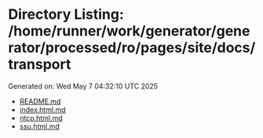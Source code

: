 # Directory Listing: /home/runner/work/generator/generator/processed/ro/pages/site/docs/transport
Generated on: Wed May  7 04:32:10 UTC 2025

- [README.md](README.md)
- [index.html.md](index.html.md)
- [ntcp.html.md](ntcp.html.md)
- [ssu.html.md](ssu.html.md)
